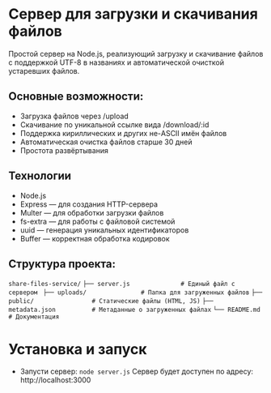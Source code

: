 # Сервер для загрузки и скачивания файлов
Простой сервер на Node.js, реализующий загрузку и скачивание файлов с поддержкой UTF-8 в названиях и автоматической очисткой устаревших файлов.

## Основные возможности:
- Загрузка файлов через /upload
- Скачивание по уникальной ссылке вида /download/:id
- Поддержка кириллических и других не-ASCII имён файлов
- Автоматическая очистка файлов старше 30 дней
- Простота развёртывания

## Технологии
- Node.js
- Express — для создания HTTP-сервера
- Multer — для обработки загрузки файлов
- fs-extra — для работы с файловой системой
- uuid — генерация уникальных идентификаторов
- Buffer — корректная обработка кодировок

## Структура проекта:

`share-files-service/`
`├── server.js              # Единый файл с сервером `
`├── uploads/               # Папка для загруженных файлов`
`├── public/                # Статические файлы (HTML, JS)`
`├── metadata.json          # Метаданные о загруженных файлах`
`└── README.md              # Документация`

# Установка и запуск
- Запусти сервер:
`node server.js`
Сервер будет доступен по адресу: http://localhost:3000
